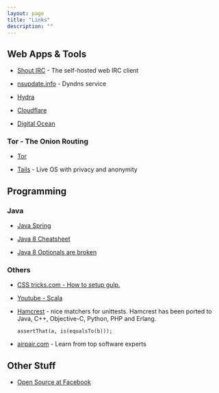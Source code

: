 ```yaml
---
layout: page
title: "Links"
description: ""
---
```





## Web Apps &amp; Tools

* [Shout IRC](http://shout-irc.com/) - The self-hosted web IRC client

* [nsupdate.info](nsupdate.info.) - Dyndns service

* [Hydra](http://sectools.org/tool/hydra/)

* [Cloudflare](https://www.cloudflare.com)

* [Digital Ocean](https://www.digitalocean.com)

### Tor - The Onion Routing

* [Tor](https://www.torproject.org/)

* [Tails](https://tails.boum.org/) - Live OS with privacy and anonymity






## Programming

### Java


* [Java Spring](http://www.tutorialspoint.com/spring/index.htm)

* [Java 8 Cheatsheet](http://www.java8.org/)

* [Java 8 Optionals are broken](https://developer.atlassian.com/blog/2015/08/optional-broken/)


### Others

* [CSS tricks.com - How to setup gulp.](https://css-tricks.com/gulp-for-beginners/)

* [Youtube - Scala](https://www.youtube.com/watch?v=DzFt0YkZo8M)

* [Hamcrest](https://code.google.com/p/hamcrest/) - nice matchers for unittests.
   Hamcrest has been ported to Java, C++, Objective-C, Python, PHP and Erlang.

  ``` assertThat(a, is(equalsTo(b))); ```


* [airpair.com](https://www.airpair.com/software-experts) - Learn from top software experts






## Other Stuff

* [Open Source at Facebook](https://code.facebook.com/posts/463284987129903/oscon-2015-how-facebook-open-sources-at-scale/)

